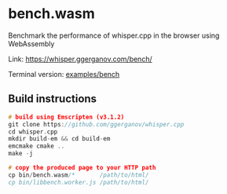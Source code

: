 # bench.wasm

Benchmark the performance of whisper.cpp in the browser using WebAssembly

Link: https://whisper.ggerganov.com/bench/

Terminal version: [examples/bench](/examples/bench)

## Build instructions

```cpp
# build using Emscripten (v3.1.2)
git clone https://github.com/ggerganov/whisper.cpp
cd whisper.cpp
mkdir build-em && cd build-em
emcmake cmake ..
make -j

# copy the produced page to your HTTP path
cp bin/bench.wasm/*       /path/to/html/
cp bin/libbench.worker.js /path/to/html/
```
